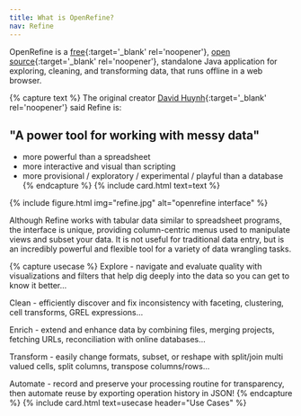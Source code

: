 ```yaml
---
title: What is OpenRefine?
nav: Refine
---
```


OpenRefine is a <span class="term">[free](https://www.gnu.org/philosophy/free-sw.en.html){:target='_blank' rel='noopener'}</span>, [open source](https://github.com/OpenRefine/OpenRefine){:target='_blank' rel='noopener'}, standalone Java application for <span class="term">exploring, cleaning, and transforming data</span>, that runs offline in a web browser. 

{% capture text %}
The original creator [David Huynh](http://web.archive.org/web/20141021040915/http://davidhuynh.net/spaces/nicar2011/tutorial.pdf){:target='_blank' rel='noopener'} said Refine is:

## "A power tool for working with messy data"

- more powerful than a spreadsheet
- more interactive and visual than scripting
- more provisional / exploratory / experimental / playful than a database
{% endcapture %}
{% include card.html text=text %}

{% include figure.html img="refine.jpg" alt="openrefine interface" %}

Although Refine works with tabular data similar to spreadsheet programs, the interface is unique, providing column-centric menus used to manipulate views and subset your data.
It is not useful for traditional data entry, but is an incredibly powerful and flexible tool for a variety of data wrangling tasks.

{% capture usecase %}
<span class="term">Explore</span> - navigate and evaluate quality with visualizations and filters that help dig deeply into the data so you can get to know it better...

<span class="term">Clean</span> - efficiently discover and fix inconsistency with faceting, clustering, cell transforms, GREL expressions...

<span class="term">Enrich</span> - extend and enhance data by combining files, merging projects, fetching URLs, reconciliation with online databases...

<span class="term">Transform</span> - easily change formats, subset, or reshape with split/join multi valued cells, split columns, transpose columns/rows...

<span class="term">Automate</span> - record and preserve your processing routine for transparency, then automate reuse by exporting operation history in JSON!
{% endcapture %}
{% include card.html text=usecase header="Use Cases" %}

